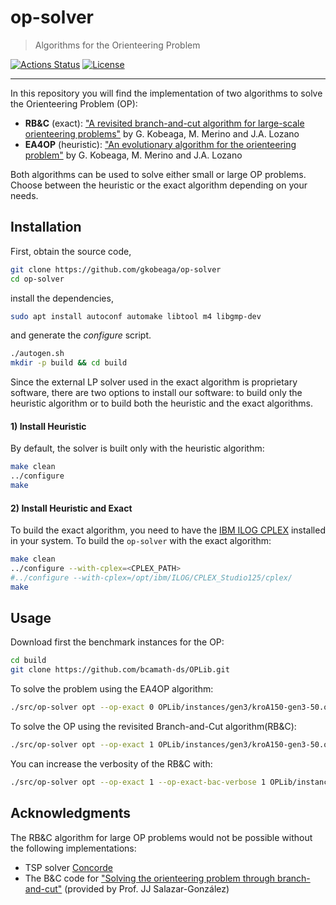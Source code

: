 # op-solver
> Algorithms for the Orienteering Problem

[![Actions Status](https://github.com/gkobeaga/op-solver/workflows/build/badge.svg)](https://github.com/gkobeaga/op-solver/actions)
[![License](https://img.shields.io/badge/License-Apache%202.0-blue.svg)](https://github.com/gkobeaga/op-solver/blob/master/LICENSE)

----

In this repository you will find the implementation of two algorithms to solve the Orienteering Problem (OP):
  - **RB&C** (exact):
 ["A revisited branch-and-cut algorithm for large-scale orienteering problems"](https://arxiv.org/abs/2011.02743) by G. Kobeaga, M. Merino and J.A. Lozano
  - **EA4OP** (heuristic): ["An evolutionary algorithm for the orienteering problem"](https://www.sciencedirect.com/science/article/abs/pii/S0305054817302241) by G. Kobeaga, M. Merino and J.A. Lozano

Both algorithms can be used to solve either small or large OP problems. Choose between the heuristic or the exact algorithm depending on your needs.

Installation
------------

First, obtain the source code,
```sh
git clone https://github.com/gkobeaga/op-solver
cd op-solver
```

install the dependencies,
```sh
sudo apt install autoconf automake libtool m4 libgmp-dev
```


and generate the *configure* script.
```sh
./autogen.sh
mkdir -p build && cd build
```

Since the external LP solver used in the exact algorithm is proprietary software, there are two options to install our software: to build only the heuristic algorithm or to build both the heuristic and the exact algorithms.

#### 1) Install Heuristic
By default, the solver is built only with the heuristic algorithm:
```sh
make clean
../configure
make
```

#### 2) Install Heuristic and Exact

To build the exact algorithm, you need to have the [IBM ILOG CPLEX][2] installed in your system.
To build the `op-solver` with the exact algorithm:

```sh
make clean
../configure --with-cplex=<CPLEX_PATH>
#../configure --with-cplex=/opt/ibm/ILOG/CPLEX_Studio125/cplex/
make
```

Usage
-------------
Download first the benchmark instances for the OP:
```sh
cd build
git clone https://github.com/bcamath-ds/OPLib.git
```

To solve the problem using the EA4OP algorithm:
```sh
./src/op-solver opt --op-exact 0 OPLib/instances/gen3/kroA150-gen3-50.oplib
```

To solve the OP using the revisited Branch-and-Cut algorithm(RB\&C):
```sh
./src/op-solver opt --op-exact 1 OPLib/instances/gen3/kroA150-gen3-50.oplib
```

You can increase the verbosity of the RB\&C with:
```sh
./src/op-solver opt --op-exact 1 --op-exact-bac-verbose 1 OPLib/instances/gen3/kroA150-gen3-50.oplib
```

Acknowledgments
---------------
The RB&C algorithm for large OP problems would not be possible without the following implementations:
  - TSP solver [Concorde](http://www.math.uwaterloo.ca/tsp/concorde.html)
  - The B&C code for ["Solving the orienteering problem through branch-and-cut"](https://pubsonline.informs.org/doi/abs/10.1287/ijoc.10.2.133) (provided by Prof. JJ Salazar-González)

[1]:http://www.math.uwaterloo.ca/tsp/concorde.html
[2]:https://www.ibm.com/analytics/cplex-optimizer
